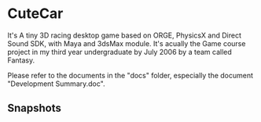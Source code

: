 # CuteCar

It's A tiny 3D racing desktop game based on ORGE, PhysicsX and Direct Sound SDK, with Maya and 3dsMax module. It's acually the Game course project in my third year undergraduate by July 2006 by a team called Fantasy.

Please refer to the documents in the "docs" folder, especially the document "Development Summary.doc".

## Snapshots

